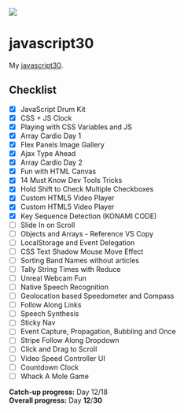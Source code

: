 ![](https://javascript30.com/images/JS3-social-share.png)

# javascript30

My [javascript30](https://javascript30.com).

## Checklist
- [x] JavaScript Drum Kit
- [x] CSS + JS Clock
- [x] Playing with CSS Variables and JS
- [x] Array Cardio Day 1
- [x] Flex Panels Image Gallery
- [x] Ajax Type Ahead
- [x] Array Cardio Day 2
- [x] Fun with HTML Canvas
- [x] 14 Must Know Dev Tools Tricks
- [x] Hold Shift to Check Multiple Checkboxes
- [x] Custom HTML5 Video Player
- [x] Custom HTML5 Video Player
- [x] Key Sequence Detection (KONAMI CODE)
- [ ] Slide In on Scroll
- [ ] Objects and Arrays - Reference VS Copy
- [ ] LocalStorage and Event Delegation
- [ ] CSS Text Shadow Mouse Move Effect
- [ ] Sorting Band Names without articles
- [ ] Tally String Times with Reduce
- [ ] Unreal Webcam Fun
- [ ] Native Speech Recognition
- [ ] Geolocation based Speedometer and Compass
- [ ] Follow Along Links
- [ ] Speech Synthesis
- [ ] Sticky Nav
- [ ] Event Capture, Propagation, Bubbling and Once
- [ ] Stripe Follow Along Dropdown
- [ ] Click and Drag to Scroll
- [ ] Video Speed Controller UI
- [ ] Countdown Clock
- [ ] Whack A Mole Game

**Catch-up progress:** Day 12/18<br>
**Overall progress:** Day **12**/**30**